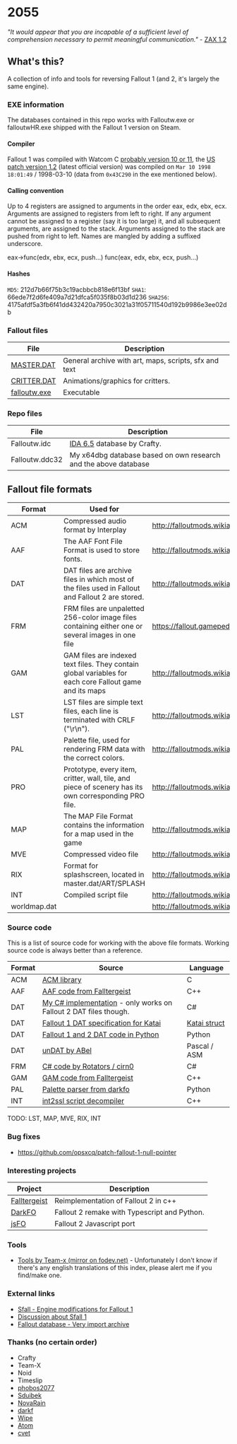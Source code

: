 # 2055
*"It would appear that you are incapable of a sufficient level of comprehension necessary to permit meaningful communication."* - [ZAX 1.2](https://fallout.gamepedia.com/ZAX_1.2)

## What's this?
A collection of info and tools for reversing Fallout 1 (and 2, it's largely the same engine).

### EXE information
The databases contained in this repo works with Falloutw.exe or falloutwHR.exe shipped with the Fallout 1 version on Steam.

#### Compiler
Fallout 1 was compiled with Watcom C [probably version 10 or 11](https://en.wikipedia.org/wiki/Watcom_C/C%2B%2B#Release_history), the [US patch version 1.2](http://www.nma-fallout.com/resources/fallout-v-1-2-patch-by-teamx-unofficial.54/) (latest official version) was compiled on `Mar 10 1998 18:01:49` / 1998-03-10 (data from `0x43C290` in the exe mentioned below).

#### Calling convention
Up to 4 registers are assigned to arguments in the order eax, edx, ebx, ecx. Arguments are assigned to registers from left to right. If any argument cannot be assigned to a register (say it is too large) it, and all subsequent arguments, are assigned to the stack. Arguments assigned to the stack are pushed from right to left. Names are mangled by adding a suffixed underscore.

eax->func(edx, ebx, ecx, push...)
func(eax, edx, ebx, ecx, push...)

#### Hashes
`MD5`: 212d7b66f75b3c19acbbcb818e6f13bf
`SHA1`:   66ede7f2d6fe409a7d21dfca5f035f8b03d1d236
`SHA256`: 4175afdf5a3fb6f41dd432420a7950c3021a31f05711540d192b9986e3ee02db

### Fallout files
| File               | Description   |
| -------------      | ------------- |
| [MASTER.DAT](master.dat.md)      | General archive with art, maps, scripts, sfx and text
| [CRITTER.DAT](critter.dat.md)     | Animations/graphics for critters.
| [falloutw.exe](falloutw.exe.md)  | Executable

### Repo files
| File               | Description   |
| -------------      | ------------- |
| Falloutw.idc       | [IDA 6.5](https://www.hex-rays.com/products/ida/6.5/index.shtml) database by Crafty.
| Falloutw.ddc32     | My x64dbg database based on own research and the above database

## Fallout file formats
| Format             | Used for      | Reference
| -------------      | ------------- | ----------
| ACM                | Compressed audio format by Interplay | http://falloutmods.wikia.com/wiki/ACM_File_Format
| AAF                | The AAF Font File Format is used to store fonts. | http://falloutmods.wikia.com/wiki/AAF_File_Format
| DAT                | DAT files are archive files in which most of the files used in Fallout and Fallout 2 are stored.     | http://falloutmods.wikia.com/wiki/DAT_file_format
| FRM                | FRM files are unpaletted 256-color image files containing either one or several images in one file   | https://fallout.gamepedia.com/FRM_files
| GAM                | GAM files are indexed text files. They contain global variables for each core Fallout game and its maps | http://falloutmods.wikia.com/wiki/GAM_File_Format
| LST                | LST files are simple text files, each line is terminated with CRLF ("\r\n").                         | http://falloutmods.wikia.com/wiki/LST_File_Format
| PAL                | Palette file, used for rendering FRM data with the correct colors.                                   | http://falloutmods.wikia.com/wiki/PAL_File_Format
| PRO                | Prototype, every item, critter, wall, tile, and piece of scenery has its own corresponding PRO file. | http://falloutmods.wikia.com/wiki/PRO_File_Format
| MAP                | The MAP File Format contains the information for a map used in the game                              | http://falloutmods.wikia.com/wiki/MAP_File_Format
| MVE                | Compressed video file                                                                                | http://falloutmods.wikia.com/wiki/MVE_File_Format
| RIX                | Format for splashscreen, located in master.dat/ART/SPLASH                                            | http://falloutmods.wikia.com/wiki/RIX_File_Format
| INT                | Compiled script file | http://falloutmods.wikia.com/wiki/INT_File_Format
| worldmap.dat       | | http://falloutmods.wikia.com/wiki/Worldmap.dat_File_Format

### Source code
This is a list of source code for working with the above file formats. Working source code is always better than a reference.

| Format             | Source         | Language
| -------------      | -------------- | -------
| ACM                | [ACM library](https://github.com/markokr/libacm) | C
| AAF                | [AAF code from Falltergeist](https://github.com/falltergeist/libfalltergeist/tree/master/src/Aaf) | C++
| DAT                | [My C# implementation](https://github.com/rotators/tools/tree/master/DATLib) - only works on Fallout 2 DAT files though. | C#
| DAT                | [Fallout 1 DAT specification for Katai](https://github.com/kaitai-io/kaitai_struct_formats/blob/master/game/fallout_dat.ksy) | [Katai struct](http://formats.kaitai.io/fallout_dat/index.html)
| DAT                | [Fallout 1 and 2 DAT code in Python](https://github.com/berenm/game-data-reverse-engineering/tree/master/python) | Python
| DAT                | [unDAT by ABel](tools/undat) | Pascal / ASM
| FRM                | [C# code by Rotators / cirn0](https://github.com/rotators/CritterBrowser/blob/master/CritterBrowser/Libs/FOCommon/FalloutFrm.cs) | C#
| GAM                | [GAM code from Falltergeist](https://github.com/falltergeist/libfalltergeist/blob/master/src/Gam/File.cpp) | C++
| PAL                | [Palette parser from darkfo](https://github.com/darkf/darkfo/blob/master/pal.py) | Python
| INT                | [int2ssl script decompiler](https://github.com/falltergeist/int2ssl) | C++

TODO: LST, MAP, MVE, RIX, INT

### Bug fixes
* https://github.com/opsxcq/patch-fallout-1-null-pointer

### Interesting projects
| Project            | Description 
| -------------      | ------------- |
| [Falltergeist](https://github.com/falltergeist/) | Reimplementation of Fallout 2 in c++
| [DarkFO](https://github.com/darkf/darkfo)        | Fallout 2 remake with Typescript and Python.
| [jsFO](https://github.com/ajxs/jsFO)             | Fallout 2 Javascript port

### Tools
* [Tools by Team-x (mirror on fodev.net)](https://fodev.net/files/mirrors/teamx-utils/!_INDEX.html) - Unfortunately I don't know if there's any english translations of this index, please alert me if you find/make one.

### External links
* [Sfall - Engine modifications for Fallout 1](https://github.com/Sduibek/sfall_1)
* [Discussion about Sfall 1](http://fforum.kochegarov.com/index.php?showtopic=29288)
* [Fallout database - Very import archive](http://www.nma-fallout.com/threads/fallout-database.200205/)

### Thanks (no certain order)
* Crafty
* Team-X 
* Noid
* Timeslip
* [phobos2077](https://github.com/phobos2077)
* [Sduibek](https://github.com/Sduibek)
* [NovaRain](https://github.com/NovaRain)
* [darkf](https://github.com/darkf)
* [Wipe](https://github.com/wipe2238)
* [Atom](https://github.com/TheAtom)
* [cvet](https://github.com/cvet)
